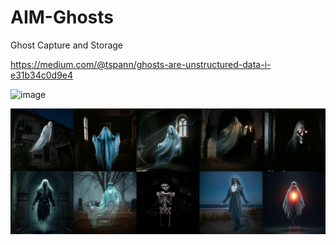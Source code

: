# AIM-Ghosts
Ghost Capture and Storage


https://medium.com/@tspann/ghosts-are-unstructured-data-i-e31b34c0d9e4



![image](https://github.com/user-attachments/assets/4a545330-956b-4e82-9e6b-3f723855c4c8)




![images](https://github.com/tspannhw/AIM-Ghosts/blob/main/results.jpg?raw=true)
